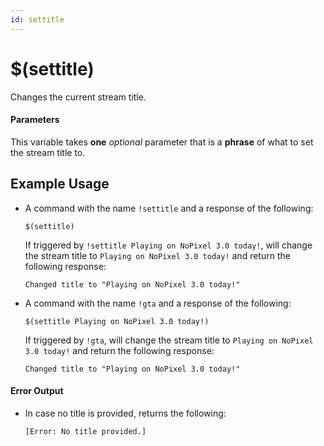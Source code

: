 ```yaml
---
id: settitle
---
```


# $(settitle)

Changes the current stream title.

#### Parameters

This variable takes **one** *optional* parameter that is a **phrase** of what to set the stream title to.

## Example Usage

* A command with the name `!settitle` and a response of the following:

    ```
    $(settitle)
    ```

    If triggered by `!settitle Playing on NoPixel 3.0 today!`, will change the stream title to `Playing on NoPixel 3.0 today!` and return the following response:

    ```
    Changed title to "Playing on NoPixel 3.0 today!"

* A command with the name `!gta` and a response of the following:

    ```
    $(settitle Playing on NoPixel 3.0 today!)
    ```

    If triggered by `!gta`, will change the stream title to `Playing on NoPixel 3.0 today!` and return the following response:

    ```
    Changed title to "Playing on NoPixel 3.0 today!"
    ```

#### Error Output

* In case no title is provided, returns the following:

    ```
    [Error: No title provided.]
    ```
